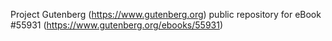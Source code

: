 Project Gutenberg (https://www.gutenberg.org) public repository for
eBook #55931 (https://www.gutenberg.org/ebooks/55931)
